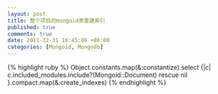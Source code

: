 ```yaml
---
layout: post
title: 整个项目的mongoid表重建索引
published: true
comments: true
date: 2011-12-31 16:45:09 +08:00
categories: [Mongoid, Mongodb]
---
```


{% highlight ruby %}
Object.constants.map(&:constantize).select {|c| c.included_modules.include?(Mongoid::Document) rescue nil }.compact.map(&:create_indexes)
{% endhighlight %}
